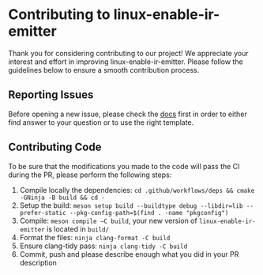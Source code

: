 # Contributing to linux-enable-ir-emitter
Thank you for considering contributing to our project! We appreciate your interest and effort in improving linux-enable-ir-emitter. Please follow the guidelines below to ensure a smooth contribution process.

## Reporting Issues
Before opening a new issue, please check the [docs](docs/README.md) first in order to either find answer to your question or to use the right template.

## Contributing Code
To be sure that the modifications you made to the code will pass the CI during the PR, please perform the following steps:
1. Compile locally the dependencies: `cd .github/workflows/deps && cmake -GNinja -B build && cd -`
3. Setup the build: `meson setup build --buildtype debug --libdir=lib --prefer-static --pkg-config-path=$(find . -name "pkgconfig")`
4. Compile: `meson compile −C build`, your new version of `linux-enable-ir-emitter` is located in `build/`
5. Format the files: `ninja clang-format -C build`
6. Ensure clang-tidy pass: `ninja clang-tidy -C build`
7. Commit, push and please describe enough what you did in your PR description
